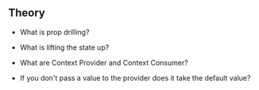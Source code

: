 ## Theory

- What is prop drilling?

- What is lifting the state up?

- What are Context Provider and Context Consumer?

- If you don't pass a value to the provider does it take the default value?
